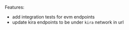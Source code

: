 
Features:
* add integration tests for evm endpoints
* update kira endpoints to be under `kira` network in url